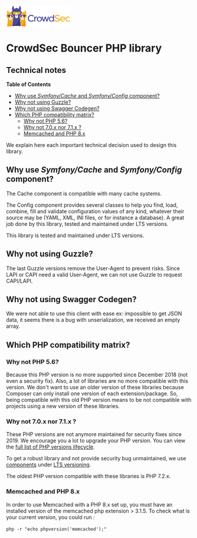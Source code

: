 ![CrowdSec Logo](images/logo_crowdsec.png)

# CrowdSec Bouncer PHP library

## Technical notes

<!-- START doctoc generated TOC please keep comment here to allow auto update -->
<!-- DON'T EDIT THIS SECTION, INSTEAD RE-RUN doctoc TO UPDATE -->
**Table of Contents**

- [Why use *Symfony/Cache* and *Symfony/Config* component?](#why-use-symfonycache-and-symfonyconfig-component)
- [Why not using Guzzle?](#why-not-using-guzzle)
- [Why not using Swagger Codegen?](#why-not-using-swagger-codegen)
- [Which PHP compatibility matrix?](#which-php-compatibility-matrix)
  - [Why not PHP 5.6?](#why-not-php-56)
  - [Why not 7.0.x nor 7.1.x ?](#why-not-70x-nor-71x-)
  - [Memcached and PHP 8.x](#memcached-and-php-8x)

<!-- END doctoc generated TOC please keep comment here to allow auto update -->


We explain here each important technical decision used to design this library.

## Why use *Symfony/Cache* and *Symfony/Config* component?

The Cache component is compatible with many cache systems.

The Config component provides several classes to help you find, load, combine, fill and validate configuration values of any kind, whatever their source may be (YAML, XML, INI files, or for instance a database). A great job done by this library, tested and maintained under LTS versions.

This library is tested and maintained under LTS versions.

## Why not using Guzzle?

The last Guzzle versions remove the User-Agent to prevent risks. Since LAPI or CAPI need a valid User-Agent, we can not use Guzzle to request CAPI/LAPI.

## Why not using Swagger Codegen?

We were not able to use this client with ease ex: impossible to get JSON data, it seems there is a bug with unserialization, we received an empty array.

## Which PHP compatibility matrix?

### Why not PHP 5.6?

Because this PHP version is no more supported since December 2018 (not even a security fix). Also, a lot of libraries are no more compatible with this version. We don't want to use an older version of these libraries because Composer can only install one version of each extension/package. So, being compatible with this old PHP version means to be not compatible with projects using a new version of these libraries.

### Why not 7.0.x nor 7.1.x ?

These PHP versions are not anymore maintained for security fixes since 2019. We encourage you a lot to upgrade your PHP version. You can view the [full list of PHP versions lifecycle](https://www.php.net/supported-versions.php).

To get a robust library and not provide security bug unmaintained, we use [components](https://packagist.org/packages/symfony/cache#v3.4.47) under [LTS versioning](https://symfony.com/releases/3.4).

The oldest PHP version compatible with these libraries is PHP 7.2.x.


### Memcached and PHP 8.x

In order to use Memcached with a PHP 8.x set up, you must have an installed version of the memcached php extension > 3.1.5. To check what is your current version, you could run :

`php -r "echo phpversion('memcached');"`

